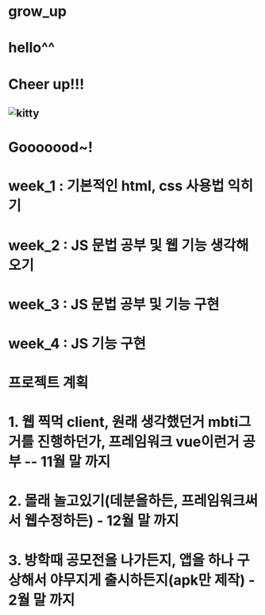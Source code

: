 # grow_up
# hello^^
# Cheer up!!!
## ![kitty](https://user-images.githubusercontent.com/88305546/135091128-da4cb4b0-a994-40d3-8963-040acbdac93a.png)
# Gooooood~!

# week_1 : 기본적인 html, css 사용법 익히기
# week_2 : JS 문법 공부 및 웹 기능 생각해오기
# week_3 : JS 문법 공부 및 기능 구현
# week_4 : JS 기능 구현

# 프로젝트 계획 
# 1. 웹 찍먹 client, 원래 생각했던거 mbti그거를 진행하던가, 프레임워크 vue이런거 공부 -- 11월 말 까지
# 2. 몰래 놀고있기(데분을하든, 프레임워크써서 웹수정하든) - 12월 말 까지
# 3. 방학때 공모전을 나가든지, 앱을 하나 구상해서 야무지게 출시하든지(apk만 제작) - 2월 말 까지